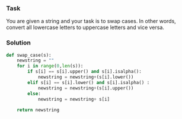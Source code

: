### Task
You are given a string and your task is to swap cases. In other words, convert all lowercase letters to uppercase letters and vice versa.

### Solution
```python
def swap_case(s):
    newstring = ""
    for i in range(0,len(s)):
        if s[i] == s[i].upper() and s[i].isalpha():
            newstring = newstring+(s[i].lower())
        elif s[i] == s[i].lower() and s[i].isalpha() :
            newstring = newstring+(s[i].upper()) 
        else:
            newstring = newstring+ s[i]       
             
    return newstring
```
